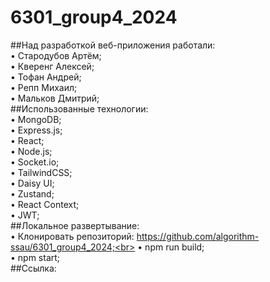 # 6301_group4_2024
##Над разработкой веб-приложения работали:<br> • Стародубов Артём;<br> • Кверенг Алексей;<br> • Тофан Андрей;<br> • Репп Михаил;<br> • Мальков Дмитрий;<br>
##Использованные технологии:<br>• MongoDB;<br> • Express.js;<br> • React;<br> • Node.js;<br> • Socket.io;<br> • TailwindCSS;<br> • Daisy UI;<br> • Zustand;<br> • React Context;<br> • JWT;<br>
##Локальное развертывание:<br>
    • Клонировать репозиторий: https://github.com/algorithm-ssau/6301_group4_2024;<br>
    • npm run build;<br>
    • npm start;<br>
##Ссылка:<br>
